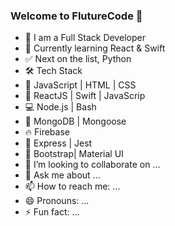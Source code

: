 ### Welcome to FlutureCode 👋

- 💪  I am a Full Stack Developer
- 🍎  Currently learning React & Swift
- ✅  Next on the list, Python
- 🛠  Tech Stack
- 👾  JavaScript | HTML | CSS
- 🐒  ReactJS | Swift | JavaScrip
- 💻  Node.js | Bash
- 🦊  MongoDB | Mongoose
- 🔥  Firebase
- 🚀  Express | Jest
- 🌷  Bootstrap| Material UI
- 👯  I’m looking to collaborate on ...
- 💬  Ask me about ...
- 📫  How to reach me: ...
- 😄  Pronouns: ...
- ⚡  Fun fact: ...
